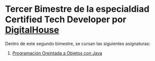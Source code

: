 # Tercer Bimestre de la especialdiad **Certified Tech Developer** por [DigitalHouse](https://www.digitalhouse.com/productos/programacion/certified-tech-developer)

Dentro de este segundo bimestre, se cursan las siguientes asignaturas:

1. [Programación Oreintada a Objetos con Java](./POO_Java/)
